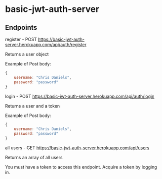 # basic-jwt-auth-server

## Endpoints

register - POST https://basic-jwt-auth-server.herokuapp.com/api/auth/register

Returns a user object

Example of Post body:

```js
{
    username: "Chris Daniels",
    password: "password"
}
```


login - POST https://basic-jwt-auth-server.herokuapp.com/api/auth/login

Returns a user and a token 

Example of Post body: 

```js
{
    username: "Chris Daniels",
    password: "password"
}
```

all users - GET https://basic-jwt-auth-server.herokuapp.com/api/users

Returns an array of all users 

You must have a token to access this endpoint. Acquire a token by logging in.
